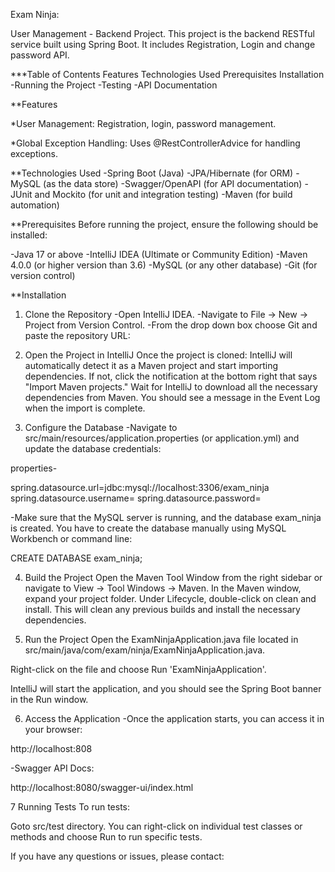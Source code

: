 Exam Ninja: 

User Management - Backend Project.
  This project is the backend RESTful service built using Spring Boot. It includes  Registration, Login and change password API.

***Table of Contents
Features
Technologies Used
Prerequisites
Installation
 -Running the Project
 -Testing
 -API Documentation

**Features

*User Management: Registration, login, password management.

*Global Exception Handling: Uses @RestControllerAdvice for handling exceptions.


**Technologies Used
-Spring Boot (Java)
-JPA/Hibernate (for ORM)
-MySQL (as the data store)
-Swagger/OpenAPI (for API documentation)
-JUnit and Mockito (for unit and integration testing)
-Maven (for build automation)

**Prerequisites
Before running the project, ensure the following should be installed:

-Java 17 or above
-IntelliJ IDEA (Ultimate or Community Edition)
-Maven 4.0.0 (or higher version than 3.6)
-MySQL (or any other database)
-Git (for version control)

**Installation

1. Clone the Repository
-Open IntelliJ IDEA.
-Navigate to File → New → Project from Version Control.
-From the drop down box choose Git and paste the repository URL:


2. Open the Project in IntelliJ
Once the project is cloned:
IntelliJ will automatically detect it as a Maven project and start importing dependencies. If not, click the notification at the bottom right that says "Import Maven projects."
Wait for IntelliJ to download all the necessary dependencies from Maven. You should see a message in the Event Log when the import is complete.


3. Configure the Database
-Navigate to src/main/resources/application.properties (or application.yml) and update the database credentials:

properties-

spring.datasource.url=jdbc:mysql://localhost:3306/exam_ninja
spring.datasource.username=<username-to-be-inserted>
spring.datasource.password=<password-to-be-inserted>

-Make sure that the MySQL server is running, and the database exam_ninja is created. You have to create the database manually using MySQL Workbench or command line:

CREATE DATABASE exam_ninja;


4. Build the Project
Open the Maven Tool Window from the right sidebar or navigate to View → Tool Windows → Maven.
In the Maven window, expand your project folder.
Under Lifecycle, double-click on clean and install. This will clean any previous builds and install the necessary dependencies.


5. Run the Project
Open the ExamNinjaApplication.java file located in src/main/java/com/exam/ninja/ExamNinjaApplication.java.

Right-click on the file and choose Run 'ExamNinjaApplication'.

IntelliJ will start the application, and you should see the Spring Boot banner in the Run window.


6. Access the Application
-Once the application starts, you can access it in your browser:

http://localhost:808

-Swagger API Docs: 

http://localhost:8080/swagger-ui/index.html


7 Running Tests
To run tests:

Goto src/test directory.
You can right-click on individual test classes or methods and choose Run to run specific tests.


If you have any questions or issues, please contact:

